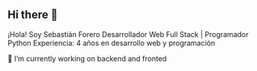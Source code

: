 ## Hi there 👋

¡Hola! Soy Sebastián Forero
Desarrollador Web Full Stack | Programador Python
Experiencia: 4 años en desarrollo web y programación

🔭 I’m currently working on backend and fronted



